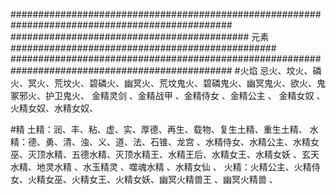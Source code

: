 ################################################################################################
########################################### 元素 ################################################
################################################################################################
#火焰
忌火、坟火、磷火、冥火、荒坟火、碧磷火、幽冥火、荒坟鬼火、碧磷鬼火、幽冥鬼火、欲火、鬼冢邪火、护卫鬼火、
金精灵剑 、金精战甲 、金精侍女 、金精公主 、
金精女奴 、火精女奴、水精女奴、




#精
土精：润、丰、粘、虚、实、厚德、再生、载物、复生土精、重生土精、
水精：德、勇、清、浊、义、道、法、石锥、龙宫 、水精侍女、水精公主、水精女巫、灭顶水精、五德水精、灭顶水精王、水精王后、水精女王、水精女妖 、玄天水精、地灵水精 、水玉精灵 、噬魂水精 、水精女仙 、
火精：火精公主、火精侍女、火精女巫、火精女王、火精女妖、幽冥火精兽王 、幽冥火精兽 、